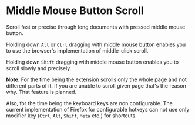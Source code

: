 # Middle Mouse Button Scroll

Scroll fast or precise through long documents with pressed middle mouse button.

Holding down `Alt` or `Ctrl` dragging with middle mouse button enables you to use the browser's implementation of middle-click scroll.

Holding down `Shift` dragging with middle mouse button enables you to scroll slowly and precisely.

**Note**: For the time being the extension scrolls only the whole page and not different parts of it. If you are unable to scroll given page that's the reason why. That feature is planned.

Also, for the time being the keyboard keys are non configurable. The current implementation of Firefox for configurable hotkeys can not use only modifier key (`Ctrl`, `Alt`, `Shift`, `Meta` etc.) for shortcuts.
